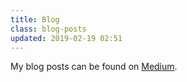 ```yaml
---
title: Blog
class: blog-posts
updated: 2019-02-19 02:51
---
```


My blog posts can be found on <a href="https://medium.com/@rosariopfernandes">Medium</a>.
